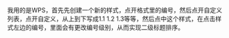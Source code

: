 我用的是WPS，首先先创建一个新的样式，点开格式里的编号，然后点开自定义列表，点开自定义，从上到下写成1.1 1.2 1.3等等，然后点中这个样式，在点击样式左边的编号，里面会有更改编号级别，从而实现二级标题排序。
